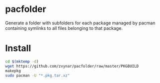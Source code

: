 pacfolder
=========

Generate a folder with subfolders for each package managed by pacman containing symlinks to all files belonging to that package.

Install
=======

```bash
cd $(mktemp -d)
wget https://github.com/zvynar/pacfolder/raw/master/PKGBUILD
makepkg
sudo pacman -U "*.pkg.tar.xz"
```
